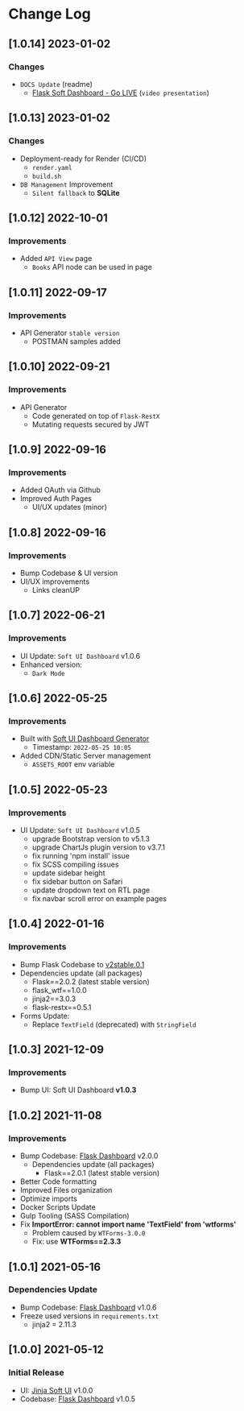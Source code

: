 # Change Log

## [1.0.14] 2023-01-02
### Changes

- `DOCS Update` (readme)
  - [Flask Soft Dashboard - Go LIVE](https://www.youtube.com/watch?v=EamoPo4iRgk) (`video presentation`)

## [1.0.13] 2023-01-02
### Changes

- Deployment-ready for Render (CI/CD)
  - `render.yaml`
  - `build.sh`
- `DB Management` Improvement
  - `Silent fallback` to **SQLite**

## [1.0.12] 2022-10-01
### Improvements

- Added `API View` page
  - `Books` API node can be used in page 

## [1.0.11] 2022-09-17
### Improvements

- API Generator `stable version`
  - POSTMAN samples added 

## [1.0.10] 2022-09-21
### Improvements

- API Generator 
  - Code generated on top of `Flask-RestX`
  - Mutating requests secured by JWT 

## [1.0.9] 2022-09-16
### Improvements

- Added OAuth via Github
- Improved Auth Pages
  - UI/UX updates (minor)

## [1.0.8] 2022-09-16
### Improvements

- Bump Codebase & UI version
- UI/UX improvements
  - Links cleanUP

## [1.0.7] 2022-06-21
### Improvements

- UI Update: `Soft UI Dashboard` v1.0.6
- Enhanced version:
  - `Dark Mode`

## [1.0.6] 2022-05-25
### Improvements

- Built with [Soft UI Dashboard Generator](https://appseed.us/generator/soft-ui-dashboard/)
  - Timestamp: `2022-05-25 10:05`
- Added CDN/Static Server management
  - `ASSETS_ROOT` env variable

## [1.0.5] 2022-05-23
### Improvements 

- UI Update: `Soft UI Dashboard` v1.0.5
  - upgrade Bootstrap version to v5.1.3
  - upgrade ChartJs plugin version to v3.7.1
  - fix running 'npm install' issue
  - fix SCSS compiling issues
  - update sidebar height
  - fix sidebar button on Safari
  - update dropdown text on RTL page
  - fix navbar scroll error on example pages

## [1.0.4] 2022-01-16
### Improvements

- Bump Flask Codebase to [v2stable.0.1](https://github.com/app-generator/boilerplate-code-flask-dashboard/releases)
- Dependencies update (all packages) 
  - Flask==2.0.2 (latest stable version)
  - flask_wtf==1.0.0
  - jinja2==3.0.3
  - flask-restx==0.5.1
- Forms Update:
  - Replace `TextField` (deprecated) with `StringField`

## [1.0.3] 2021-12-09
### Improvements

- Bump UI: Soft UI Dashboard **v1.0.3**

## [1.0.2] 2021-11-08
### Improvements

- Bump Codebase: [Flask Dashboard](https://github.com/app-generator/boilerplate-code-flask-dashboard) v2.0.0
  - Dependencies update (all packages) 
    - Flask==2.0.1 (latest stable version)
- Better Code formatting
- Improved Files organization
- Optimize imports
- Docker Scripts Update
- Gulp Tooling  (SASS Compilation)
- Fix **ImportError: cannot import name 'TextField' from 'wtforms'**
  - Problem caused by `WTForms-3.0.0`
  - Fix: use **WTForms==2.3.3**

## [1.0.1] 2021-05-16
### Dependencies Update

- Bump Codebase: [Flask Dashboard](https://github.com/app-generator/boilerplate-code-flask-dashboard) v1.0.6
- Freeze used versions in `requirements.txt`
    - jinja2 = 2.11.3

## [1.0.0] 2021-05-12
### Initial Release

- UI: [Jinja Soft UI](https://github.com/app-generator/jinja-soft-ui-dashboard) v1.0.0
- Codebase: [Flask Dashboard](https://github.com/app-generator/boilerplate-code-flask-dashboard) v1.0.5
